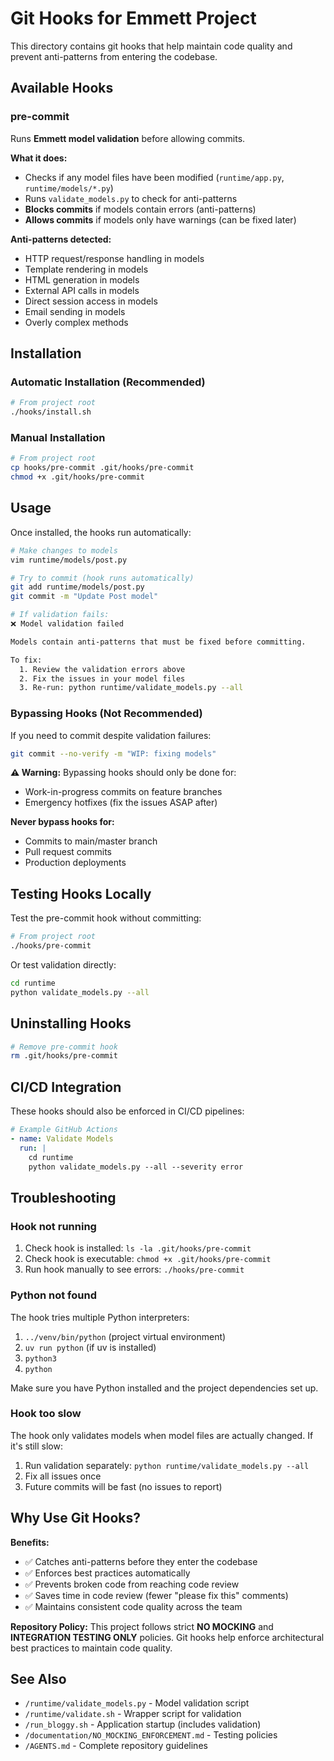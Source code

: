 # Git Hooks for Emmett Project

This directory contains git hooks that help maintain code quality and prevent anti-patterns from entering the codebase.

## Available Hooks

### pre-commit

Runs **Emmett model validation** before allowing commits.

**What it does:**
- Checks if any model files have been modified (`runtime/app.py`, `runtime/models/*.py`)
- Runs `validate_models.py` to check for anti-patterns
- **Blocks commits** if models contain errors (anti-patterns)
- **Allows commits** if models only have warnings (can be fixed later)

**Anti-patterns detected:**
- HTTP request/response handling in models
- Template rendering in models
- HTML generation in models
- External API calls in models
- Direct session access in models
- Email sending in models
- Overly complex methods

## Installation

### Automatic Installation (Recommended)

```bash
# From project root
./hooks/install.sh
```

### Manual Installation

```bash
# From project root
cp hooks/pre-commit .git/hooks/pre-commit
chmod +x .git/hooks/pre-commit
```

## Usage

Once installed, the hooks run automatically:

```bash
# Make changes to models
vim runtime/models/post.py

# Try to commit (hook runs automatically)
git add runtime/models/post.py
git commit -m "Update Post model"

# If validation fails:
❌ Model validation failed

Models contain anti-patterns that must be fixed before committing.

To fix:
  1. Review the validation errors above
  2. Fix the issues in your model files
  3. Re-run: python runtime/validate_models.py --all
```

### Bypassing Hooks (Not Recommended)

If you need to commit despite validation failures:

```bash
git commit --no-verify -m "WIP: fixing models"
```

**⚠️ Warning:** Bypassing hooks should only be done for:
- Work-in-progress commits on feature branches
- Emergency hotfixes (fix the issues ASAP after)

**Never bypass hooks for:**
- Commits to main/master branch
- Pull request commits
- Production deployments

## Testing Hooks Locally

Test the pre-commit hook without committing:

```bash
# From project root
./hooks/pre-commit
```

Or test validation directly:

```bash
cd runtime
python validate_models.py --all
```

## Uninstalling Hooks

```bash
# Remove pre-commit hook
rm .git/hooks/pre-commit
```

## CI/CD Integration

These hooks should also be enforced in CI/CD pipelines:

```yaml
# Example GitHub Actions
- name: Validate Models
  run: |
    cd runtime
    python validate_models.py --all --severity error
```

## Troubleshooting

### Hook not running

1. Check hook is installed: `ls -la .git/hooks/pre-commit`
2. Check hook is executable: `chmod +x .git/hooks/pre-commit`
3. Run hook manually to see errors: `./hooks/pre-commit`

### Python not found

The hook tries multiple Python interpreters:
1. `../venv/bin/python` (project virtual environment)
2. `uv run python` (if uv is installed)
3. `python3`
4. `python`

Make sure you have Python installed and the project dependencies set up.

### Hook too slow

The hook only validates models when model files are actually changed. If it's still slow:

1. Run validation separately: `python runtime/validate_models.py --all`
2. Fix all issues once
3. Future commits will be fast (no issues to report)

## Why Use Git Hooks?

**Benefits:**
- ✅ Catches anti-patterns before they enter the codebase
- ✅ Enforces best practices automatically
- ✅ Prevents broken code from reaching code review
- ✅ Saves time in code review (fewer "please fix this" comments)
- ✅ Maintains consistent code quality across the team

**Repository Policy:**
This project follows strict **NO MOCKING** and **INTEGRATION TESTING ONLY** policies. Git hooks help enforce architectural best practices to maintain code quality.

## See Also

- `/runtime/validate_models.py` - Model validation script
- `/runtime/validate.sh` - Wrapper script for validation
- `/run_bloggy.sh` - Application startup (includes validation)
- `/documentation/NO_MOCKING_ENFORCEMENT.md` - Testing policies
- `/AGENTS.md` - Complete repository guidelines


